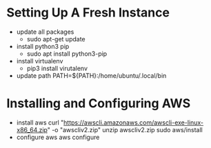 # Setting Up A Fresh Instance
* update all packages
    * sudo apt-get update
* install python3 pip
    * sudo apt install python3-pip
* install virtualenv
    * pip3 install virutalenv
* update path
    PATH=${PATH}:/home/ubuntu/.local/bin

# Installing and Configuring AWS
* install aws
    curl "https://awscli.amazonaws.com/awscli-exe-linux-x86_64.zip" -o "awscliv2.zip"
    unzip awscliv2.zip
    sudo aws/install
* configure aws
    aws configure

